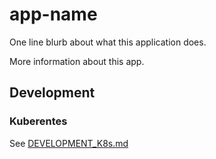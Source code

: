 # app-name

One line blurb about what this application does.

More information about this app.

## Development

### Kuberentes

See [DEVELOPMENT_K8s.md](./DEVELOPMENT_K8s.md)
